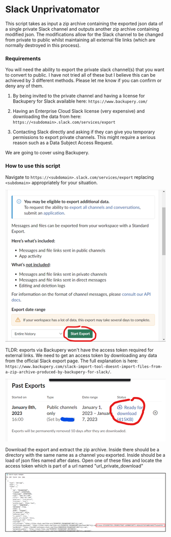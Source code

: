 # Slack Unprivatomator

This script takes as input a zip archive containing the exported json data of a single private Slack channel and outputs another zip archive containing modified json. The modifications allow for the Slack channel to be changed from private to public whilst maintaining all external file links (which are normally destroyed in this process).

### Requirements

You will need the ability to export the private slack channel(s) that you want to convert to public. I have not tried all of these but I believe this can be achieved by 3 different methods. Please let me know if you can confirm or deny any of them.

1) By being invited to the private channel and having a license for Backupery for Slack available here: `https://www.backupery.com/`

2) Having an Enterprise Cloud Slack license (very expensive) and downloading the data from here: `https://<subdomain>.slack.com/services/export`

3) Contacting Slack directly and asking if they can give you temporary permissions to export private channels. This might require a serious reason such as a Data Subject Access Request.

We are going to cover using Backupery.

### How to use this script

Navigate to `https://<subdomain>.slack.com/services/export` replacing `<subdomain>`
appropriately for your situation.

<p align="center">
     <img src="https://github.com/eM7RON/Slack-Unprivatomator/blob/master/img/slack-export.png" alt="Slack Export" width="900"/>
</p>

TLDR: exports via Backupery won't have the access token required for external links. We need to get an access token by downloading any data from the official Slack export page. The full explanation is here: `https://www.backupery.com/slack-import-tool-doesnt-import-files-from-a-zip-archive-produced-by-backupery-for-slack/`.

<p align="center">
     <img src="https://github.com/eM7RON/Slack-Unprivatomator/blob/master/img/slack-export-download.png" alt="Slack Export" width="900"/>
</p>

Download the export and extract the zip archive. Inside there should be a directory with the same name as a channel you exported. Inside should be a load of json files named after dates. Open one of these files and locate the access token which is part of a url named "url_private_download"

<p align="center">
     <img src="https://github.com/eM7RON/Slack-Unprivatomator/blob/master/img/token-location.png" alt="Slack Export" width="900"/>
</p>

